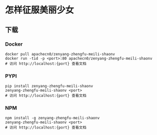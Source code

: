 # 怎样征服美丽少女

## 下载

### Docker

```
docker pull apachecn0/zenyang-zhengfu-meili-shaonv
docker run -tid -p <port>:80 apachecn0/zenyang-zhengfu-meili-shaonv
# 访问 http://localhost:{port} 查看文档
```

### PYPI

```
pip install zenyang-zhengfu-meili-shaonv
zenyang-zhengfu-meili-shaonv <port>
# 访问 http://localhost:{port} 查看文档
```

### NPM

```
npm install -g zenyang-zhengfu-meili-shaonv
zenyang-zhengfu-meili-shaonv <port>
# 访问 http://localhost:{port} 查看文档
```